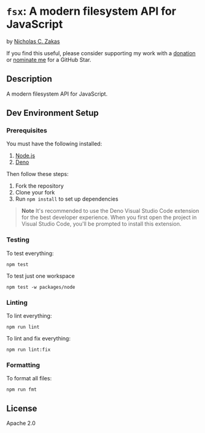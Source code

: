 # `fsx`: A modern filesystem API for JavaScript

by [Nicholas C. Zakas](https://humanwhocodes.com)

If you find this useful, please consider supporting my work with a [donation](https://humanwhocodes.com/donate) or [nominate me](https://stars.github.com/nominate/) for a GitHub Star.

## Description

A modern filesystem API for JavaScript.

## Dev Environment Setup

### Prerequisites

You must have the following installed:

1. [Node.js](https://nodejs.org)
1. [Deno](https://deno.land)

Then follow these steps:

1. Fork the repository
2. Clone your fork
3. Run `npm install` to set up dependencies

> **Note**
> It's recommended to use the Deno Visual Studio Code extension for the best developer experience. When you first open the project in Visual Studio Code, you'll be prompted to install this extension.

### Testing

To test everything:

```shell
npm test
```

To test just one workspace

```shell
npm test -w packages/node
```

### Linting

To lint everything:

```shell
npm run lint
```

To lint and fix everything:

```shell
npm run lint:fix
```

### Formatting

To format all files:

```shell
npm run fmt
```

## License

Apache 2.0
